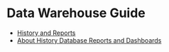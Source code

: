 # Data Warehouse Guide

* [History and Reports](chap-History_and_Reports)
* [About History Database Reports and Dashboards](chap-About_History_Database_Reports_and_Dashboards)

